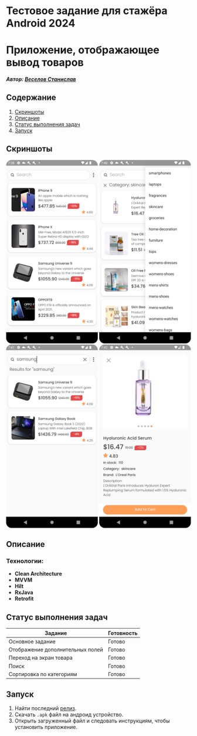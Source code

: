 # Тестовое задание для стажёра Android 2024
# Приложение, отображающее вывод товаров

##### Автор: [Веселов Станислав](https://t.me/veselovml)

## Содержание

1. [Скриншоты](#скриншоты)
2. [Описание](#описание)
3. [Статус выполнения задач](#статус-выполнения-задач)
4. [Запуск](#запуск)
   
## Скриншоты

<img src="screenshots/main.png" width="250">  <img src="screenshots/category.png" width="250">  <img src="screenshots/search.png" width="250">  <img src="screenshots/details.png" width="250">

## Описание
### Технологии:

- **Clean Architecture**
- **MVVM**
- **Hilt**
- **RxJava**
- **Retrofit**

## Статус выполнения задач

| Задание                                                                  | Готовность |
|--------------------------------------------------------------------------|------------|
| Основное задание                                                         | Готово     |
| Отображение дополнительных полей                                         | Готово     |
| Переход на экран товара                                                  | Готово     |
| Поиск                                                                    | Готово     |
| Сортировка по категориям                                                 | Готово     |

## Запуск

1. Найти последний [релиз](https://github.com/tower0000/vk-internship-task-android-2024/releases/tag/1.0.0).
2. Скачать `.apk` файл на андроид устройство.
3. Открыть загруженный файл и следовать инструкциям, чтобы установить приложение.

